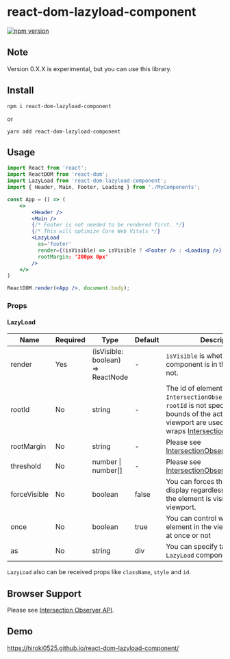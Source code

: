 # react-dom-lazyload-component

[![npm version](https://badge.fury.io/js/react-dom-lazyload-component.svg)](https://badge.fury.io/js/react-dom-lazyload-component)

## Note

Version 0.X.X is experimental, but you can use this library.

## Install

```
npm i react-dom-lazyload-component
```

or

```
yarn add react-dom-lazyload-component
```

## Usage

```jsx
import React from 'react';
import ReactDOM from 'react-dom';
import LazyLoad from 'react-dom-lazyload-component';
import { Header, Main, Footer, Loading } from './MyComponents';

const App = () => (
    <>
        <Header />
        <Main />
        {/* Footer is not needed to be rendered first. */}
        {/* This will optimize Core Web Vitals */}
        <LazyLoad
          as='footer'
          render={(isVisible) => isVisible ? <Footer /> : <Loading />}
          rootMargin: '200px 0px'
        />
    </>
)

ReactDOM.render(<App />, document.body);
```

### Props

#### LazyLoad

| Name         | Required | Type                              | Default | Description                                                                                                                                                                                                                                                                  |
|--------------|----------|-----------------------------------|---------|------------------------------------------------------------------------------------------------------------------------------------------------------------------------------------------------------------------------------------------------------------------------------|
| render       | Yes      | (isVisible: boolean) => ReactNode | -       | `isVisible` is whether the component is in the viewport or not.                                                                                                                                                                                                              |
| rootId       | No       | string                            | -       | The id of element which is `IntersectionObserver`'s target. If `rootId` is not specified, then the bounds of the actual document viewport are used. This prop wraps [IntersectionObserver.root](https://developer.mozilla.org/en-US/docs/Web/API/IntersectionObserver/root). |
| rootMargin   | No       | string                            | -       | Please see [IntersectionObserver.rootMargin](https://developer.mozilla.org/en-US/docs/Web/API/IntersectionObserver/rootMargin).                                                                                                                                              |
| threshold    | No       | number &#124; number[]            | -       | Please see [IntersectionObserver.thresholds](https://developer.mozilla.org/en-US/docs/Web/API/IntersectionObserver/thresholds).                                                                                                                                              |
| forceVisible | No       | boolean                           | false   | You can forces the component to display regardless of whether the element is visible in the viewport.                                                                                                                                                                        |
| once         | No       | boolean                           | true    | You can control whether the element in the viewport is shown at once or not                                                                                                                                                                                                  |
| as           | No       | string                            | div     | You can specify tag name to `LazyLoad` component.                                                                                                                                                                                                                            |

`LazyLoad` also can be received props like `className`, `style` and `id`.

## Browser Support

Please see [Intersection Observer API](https://developer.mozilla.org/en-US/docs/Web/API/Intersection_Observer_API#browser_compatibility).

## Demo
https://hiroki0525.github.io/react-dom-lazyload-component/